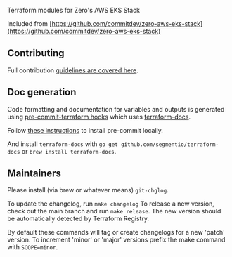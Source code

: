 Terraform modules for Zero's AWS EKS Stack

Included from [https://github.com/commitdev/zero-aws-eks-stack](https://github.com/commitdev/zero-aws-eks-stack)


## Contributing

Full contribution [guidelines are covered here](/.github/CONTRIBUTING.md).


## Doc generation

Code formatting and documentation for variables and outputs is generated using [pre-commit-terraform hooks](https://github.com/antonbabenko/pre-commit-terraform) which uses [terraform-docs](https://github.com/segmentio/terraform-docs).

Follow [these instructions](https://github.com/antonbabenko/pre-commit-terraform#how-to-install) to install pre-commit locally.

And install `terraform-docs` with `go get github.com/segmentio/terraform-docs` or `brew install terraform-docs`.


## Maintainers
Please install (via brew or whatever means) `git-chglog`.

To update the changelog, run `make changelog`
To release a new version, check out the main branch and run `make release`. The new version should be automatically detected by Terraform Registry.

By default these commands will tag or create changelogs for a new 'patch' version. To increment 'minor' or 'major' versions prefix the make command with `SCOPE=minor`.

